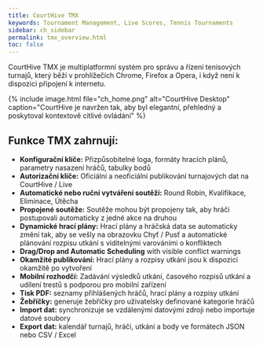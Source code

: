 ```yaml
---
title: CourtHive TMX
keywords: Tournament Management, Live Scores, Tennis Tournaments
sidebar: ch_sidebar
permalink: tmx_overview.html
toc: false
---
```

CourtHive TMX je multiplatformní systém pro správu a řízení tenisových turnajů, který běží v prohlížečích Chrome, Firefox a Opera, i když není k dispozici připojení k internetu.

{% include image.html file="ch_home.png" alt="CourtHive Desktop" caption="CourtHive je navržen tak, aby byl elegantní, přehledný a poskytoval kontextově citlivé ovládání" %}
## Funkce TMX zahrnují:

* __Konfigurační klíče:__ Přizpůsobitelné loga, formáty hracích plánů, parametry nasazení hráčů, tabulky bodů
* __Autorizační klíče:__ Oficiální a neoficiální publikování turnajových dat na CourtHive / Live
* __Automatické nebo ruční vytváření soutěží:__ Round Robin, Kvalifikace, Eliminace, Útěcha
* __Propojené soutěže:__ Soutěže mohou být propojeny tak, aby hráči postupovali automaticky z jedné akce na druhou
* __Dynamické hrací plány:__ Hrací plány a hráčská data se automaticky změní tak, aby se vešly na obrazovku Chyť / Pusť a automatické plánování rozpisu utkání s viditelnými varováními o konfliktech
* __Drag/Drop and Automatic Scheduling__ with visible conflict warnings
* __Okamžité publikování:__ Hrací plány a rozpisy utkání jsou k dispozici okamžitě po vytvoření
* __Mobilní rozhodčí:__ Zadávání výsledků utkání, časového rozpisů utkání a udílení trestů s podporou pro mobilní zařízení
* __Tisk PDF:__ seznamy přihlášených hráčů, hrací plány a rozpisy utkání
* __Žebříčky:__ generuje žebříčky pro uživatelsky definované kategorie hráčů
* __Import dat:__ synchronizuje se vzdálenými datovými zdroji nebo importuje datové soubory
* __Export dat:__ kalendář turnajů, hráči, utkání a body ve formátech JSON nebo CSV / Excel
